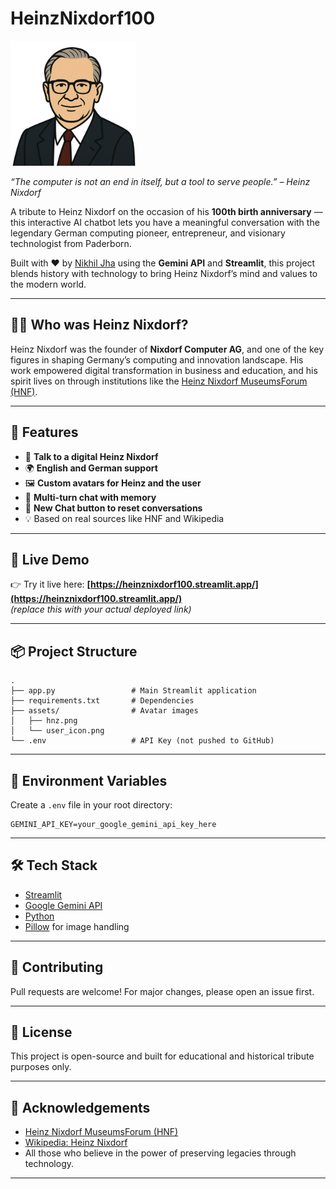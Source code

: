 # HeinzNixdorf100

<img src="assets/hnz.png" alt="Heinz Nixdorf Avatar" width="200"/>

_“The computer is not an end in itself, but a tool to serve people.” – Heinz Nixdorf_

A tribute to Heinz Nixdorf on the occasion of his **100th birth anniversary** — this interactive AI chatbot lets you have a meaningful conversation with the legendary German computing pioneer, entrepreneur, and visionary technologist from Paderborn.

Built with ❤️ by [Nikhil Jha](https://www.linkedin.com/in/jhanikhil19) using the **Gemini API** and **Streamlit**, this project blends history with technology to bring Heinz Nixdorf’s mind and values to the modern world.

---

## 👨‍💼 Who was Heinz Nixdorf?

Heinz Nixdorf was the founder of **Nixdorf Computer AG**, and one of the key figures in shaping Germany’s computing and innovation landscape. His work empowered digital transformation in business and education, and his spirit lives on through institutions like the [Heinz Nixdorf MuseumsForum (HNF)](https://www.hnf.de/en/home.html).

---

## 🌟 Features

- 🧠 **Talk to a digital Heinz Nixdorf**
- 🌍 **English and German support**
- 🖼️ **Custom avatars for Heinz and the user**
- 📝 **Multi-turn chat with memory**
- 🔄 **New Chat button to reset conversations**
- 💡 Based on real sources like HNF and Wikipedia

---

## 🚀 Live Demo

👉 Try it live here: **[https://heinznixdorf100.streamlit.app/](https://heinznixdorf100.streamlit.app/)**  
_(replace this with your actual deployed link)_

---

## 📦 Project Structure

```
.
├── app.py                 # Main Streamlit application
├── requirements.txt       # Dependencies
├── assets/                # Avatar images
│   ├── hnz.png
│   └── user_icon.png
└── .env                   # API Key (not pushed to GitHub)
```

---

## 🔑 Environment Variables

Create a `.env` file in your root directory:

```env
GEMINI_API_KEY=your_google_gemini_api_key_here
```

---

## 🛠 Tech Stack

- [Streamlit](https://streamlit.io/)
- [Google Gemini API](https://ai.google.dev)
- [Python](https://www.python.org/)
- [Pillow](https://python-pillow.org/) for image handling

---

## 🤝 Contributing

Pull requests are welcome! For major changes, please open an issue first.

---

## 📜 License

This project is open-source and built for educational and historical tribute purposes only.

---

## 🙏 Acknowledgements

- [Heinz Nixdorf MuseumsForum (HNF)](https://www.hnf.de/en/home.html)
- [Wikipedia: Heinz Nixdorf](https://en.wikipedia.org/wiki/Heinz_Nixdorf)
- All those who believe in the power of preserving legacies through technology.

---
